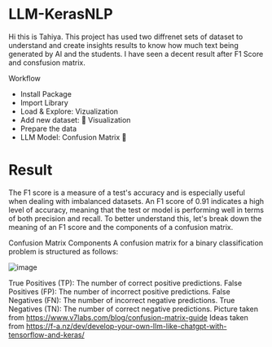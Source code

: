 # LLM-KerasNLP

Hi this is Tahiya. This project has used two diffrenet sets of dataset to understand and create insights results to know how much text being generated by AI and the students. I have seen a decent result after F1 Score and consfusion matrix.

Workflow
- Install Package
- Import Library
- Load & Explore: 
  Vizualization
- Add new dataset: :jigsaw:
  Visualization
- Prepare the data
- LLM Model: 
  Confusion Matrix :goggles:

# Result 	

The F1 score is a measure of a test's accuracy and is especially useful when dealing with imbalanced datasets. An F1 score of 0.91 indicates a high level of accuracy, meaning that the test or model is performing well in terms of both precision and recall. To better understand this, let's break down the meaning of an F1 score and the components of a confusion matrix.



Confusion Matrix Components A confusion matrix for a binary classification problem is structured as follows:

![image](https://github.com/tahiyar7/LLM-KerasNLP/assets/105504069/2d5c6ead-abfe-48a0-90e2-39e5ca4eb295)

True Positives (TP): The number of correct positive predictions.
False Positives (FP): The number of incorrect positive predictions.
False Negatives (FN): The number of incorrect negative predictions.
True Negatives (TN): The number of correct negative predictions. Picture taken from https://www.v7labs.com/blog/confusion-matrix-guide Ideas taken from https://f-a.nz/dev/develop-your-own-llm-like-chatgpt-with-tensorflow-and-keras/
